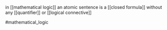 in [[mathematical logic]] an atomic sentence is a [[closed formula]] without any [[quantifier]] or [[logical connective]]

#mathematical_logic 